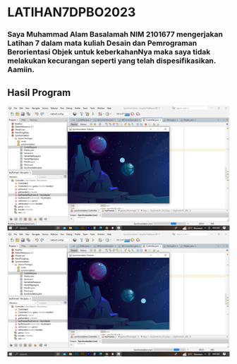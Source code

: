# LATIHAN7DPBO2023
### Saya Muhammad Alam Basalamah NIM 2101677 mengerjakan Latihan 7 dalam mata kuliah Desain dan Pemrograman Berorientasi Objek untuk keberkahanNya maka saya tidak melakukan kecurangan seperti yang telah dispesifikasikan. Aamiin.


## Hasil Program
![Screenshot](https://github.com/basalamahalam/LP7C2DPBO2023/blob/main/screenshot/Screenshot%20(1089).png)
![Screenshot](https://github.com/basalamahalam/LP7C2DPBO2023/blob/main/screenshot/Screenshot%20(1090).png)


